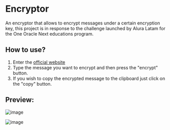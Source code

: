 # **Encryptor**
An encryptor that allows to encrypt messages under a certain encryption key, this project is in response to the challenge launched by Alura Latam for the One Oracle Next educations program.

## __How to use?__
1. Enter the [official website](https://martinez-mario.github.io/Encriptador_AluraChallenge/)
2. Type the message you want to encrypt and then press the "encrypt" button.
3. If you wish to copy the encrypted message to the clipboard just click on the "copy" button.

## Preview:
![image](https://user-images.githubusercontent.com/99843020/193149887-256771fc-ffa6-478e-9f22-37297b3b1cf9.png)

![image](https://user-images.githubusercontent.com/99843020/193150086-6acdabaf-969f-4872-8428-9a2cf105abf7.png)
